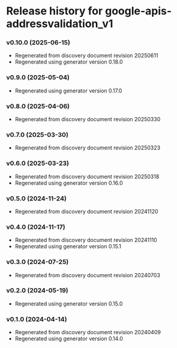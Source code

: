 # Release history for google-apis-addressvalidation_v1

### v0.10.0 (2025-06-15)

* Regenerated from discovery document revision 20250611
* Regenerated using generator version 0.18.0

### v0.9.0 (2025-05-04)

* Regenerated using generator version 0.17.0

### v0.8.0 (2025-04-06)

* Regenerated from discovery document revision 20250330

### v0.7.0 (2025-03-30)

* Regenerated from discovery document revision 20250323

### v0.6.0 (2025-03-23)

* Regenerated from discovery document revision 20250318
* Regenerated using generator version 0.16.0

### v0.5.0 (2024-11-24)

* Regenerated from discovery document revision 20241120

### v0.4.0 (2024-11-17)

* Regenerated from discovery document revision 20241110
* Regenerated using generator version 0.15.1

### v0.3.0 (2024-07-25)

* Regenerated from discovery document revision 20240703

### v0.2.0 (2024-05-19)

* Regenerated using generator version 0.15.0

### v0.1.0 (2024-04-14)

* Regenerated from discovery document revision 20240409
* Regenerated using generator version 0.14.0

